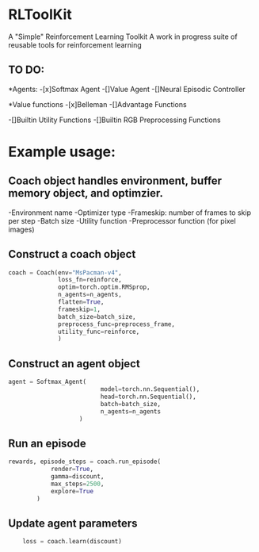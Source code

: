 # RLToolKit

A "Simple" Reinforcement Learning Toolkit
A work in progress suite of reusable tools for reinforcement learning

## TO DO:
*Agents: 
-[x]Softmax Agent
-[]Value Agent
-[]Neural Episodic Controller

*Value functions
-[x]Belleman
-[]Advantage Functions

-[]Builtin Utility Functions
-[]Builtin RGB Preprocessing Functions

# Example usage:

## Coach object handles environment, buffer memory object, and optimzier.

 -Environment name
 -Optimizer type
 -Frameskip: number of frames to skip per step
 -Batch size
 -Utility function
 -Preprocessor function (for pixel images)
 
## Construct a coach object
 
```python
coach = Coach(env="MsPacman-v4",
              loss_fn=reinforce,
              optim=torch.optim.RMSprop,
              n_agents=n_agents,
              flatten=True,
              frameskip=1,
              batch_size=batch_size,
              preprocess_func=preprocess_frame,
              utility_func=reinforce,
              )
```

## Construct an agent object

```python
agent = Softmax_Agent(
                          model=torch.nn.Sequential(),
                          head=torch.nn.Sequential(),
                          batch=batch_size,
                          n_agents=n_agents
                    )
```  
      
## Run an episode

```python
rewards, episode_steps = coach.run_episode(
            render=True,
            gamma=discount,
            max_steps=2500,
            explore=True
        )
 ```
 
## Update agent parameters
 ```python
     loss = coach.learn(discount)
```

